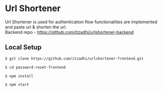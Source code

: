 # Url Shortener

Url Shortener is used for authentication flow functionalities are implemented and paste url & shorten the url.<br >
Backend repo - https://github.com/itzadhi/urlshortener-backend


## Local Setup

```sh
$ git clone https://github.com/itzadhi/urlshortener-frontend.git
```

```sh
$ cd password-reset-frontend
```

```sh
$ npm install
```

```sh
$ npm start
```
